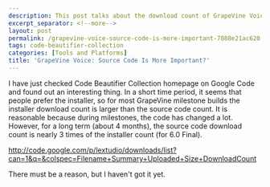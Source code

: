 ```yaml
---
description: This post talks about the download count of GrapeVine Voice.
excerpt_separator: <!--more-->
layout: post
permalink: /grapevine-voice-source-code-is-more-important-7088e21ac620
tags: code-beautifier-collection
categories: [Tools and Platforms]
title: 'GrapeVine Voice: Source Code Is More Important?'
---
```

I have just checked Code Beautifier Collection homepage on Google Code and found out an interesting thing. In a short time period, it seems that people prefer the installer, so for most GrapeVine milestone builds the installer download count is larger than the source code count. It is reasonable because during milestones, the code has changed a lot. However, for a long term (about 4 months), the source code download count is nearly 3 times of the installer count (for 6.0 Final).

http://code.google.com/p/lextudio/downloads/list?can=1&q=&colspec=Filename+Summary+Uploaded+Size+DownloadCount

There must be a reason, but I haven't got it yet.
<!--more-->